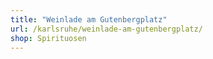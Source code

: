 ```yaml
---
title: "Weinlade am Gutenbergplatz"
url: /karlsruhe/weinlade-am-gutenbergplatz/
shop: Spirituosen
---
```

